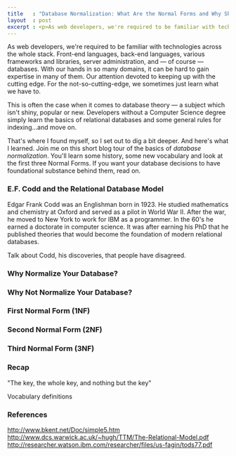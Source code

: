```yaml
---
title   : "Database Normalization: What Are the Normal Forms and Why Should I Care?"
layout  : post
excerpt : <p>As web developers, we're required to be familiar with technologies across the whole stack. With our hands in so many domains, it can be hard to gain expertise in many of them. This is often the case when it comes to database theory &mdash; a subject which isn't shiny, popular or new. That's where I found myself, so I set out to dig a bit deeper. And here's what I learned.</p>
---
```


As web developers, we're required to be familiar with technologies across the whole stack. Front-end languages, back-end languages, various frameworks and libraries, server administration, and &mdash; of course &mdash; databases. With our hands in so many domains, it can be hard to gain expertise in many of them. Our attention devoted to keeping up with the cutting edge. For the not-so-cutting-edge, we sometimes just learn what we have to.

This is often the case when it comes to database theory &mdash; a subject which isn't shiny, popular or new. Developers without a Computer Science degree simply learn the basics of relational databases and some general rules for indexing...and move on.

That's where I found myself, so I set out to dig a bit deeper. And here's what I learned. Join me on this short blog tour of the basics of *database normalization*. You'll learn some history, some new vocabulary and look at the first three Normal Forms. If you want your database decisions to have foundational substance behind them, read on.

### E.F. Codd and the Relational Database Model

Edgar Frank Codd was an Englishman born in 1923. He studied mathematics and chemistry at Oxford and served as a pilot in World War II. After the war, he moved to New York to work for IBM as a programmer. In the 60's he earned a doctorate in computer science. It was after earning his PhD that he published theories that would become the foundation of modern relational databases.

Talk about Codd, his discoveries, that people have disagreed.

### Why Normalize Your Database?

### Why Not Normalize Your Database?

### First Normal Form (1NF)

### Second Normal Form (2NF)

### Third Normal Form (3NF)

### Recap

"The key, the whole key, and nothing but the key"

Vocabulary definitions

### References

http://www.bkent.net/Doc/simple5.htm
http://www.dcs.warwick.ac.uk/~hugh/TTM/The-Relational-Model.pdf
http://researcher.watson.ibm.com/researcher/files/us-fagin/tods77.pdf
